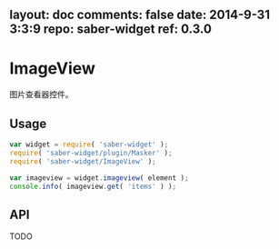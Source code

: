 layout: doc
comments: false
date: 2014-9-31 3:3:9
repo: saber-widget
ref: 0.3.0
---

# ImageView

图片查看器控件。


## Usage

``` javascript
var widget = require( 'saber-widget' );
require( 'saber-widget/plugin/Masker' );
require( 'saber-widget/ImageView' );

var imageview = widget.imageview( element );
console.info( imageview.get( 'items' ) );
```

## API

TODO

